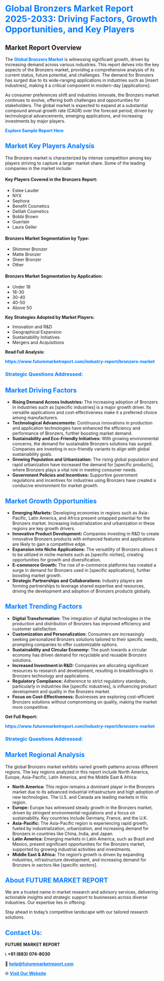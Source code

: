 <h1 style="color: #007BFF;">Global Bronzers Market Report 2025-2033: Driving Factors, Growth Opportunities, and Key Players</h1>

<section id="overview">
<h2>Market Report Overview</h2>
<p>The <a href="https://www.futuremarketreport.com/industry-report/bronzers-market" style="color: #007BFF; text-decoration: none;"><strong>Global Bronzers Market</strong></a> is witnessing significant growth, driven by increasing demand across various industries. This report delves into the key aspects of the Bronzers market, providing a comprehensive analysis of its current status, future potential, and challenges. The demand for Bronzers has surged due to its wide-ranging applications in industries such as [insert industries], making it a critical component in modern-day [applications].</p>
<p>As consumer preferences shift and industries innovate, the Bronzers market continues to evolve, offering both challenges and opportunities for stakeholders. The global market is expected to expand at a substantial compound annual growth rate (CAGR) over the forecast period, driven by technological advancements, emerging applications, and increasing investments by major players.</p>
</section>

<section id="overview">
<p><a href="https://www.futuremarketreport.com/request-sample/reportId=44120" style="color: #007BFF; text-decoration: none;"><strong>Explore Sample Report Here</strong></a></p>
</section>

<section id="key-players">
<h2 style="color: #007BFF;">Market Key Players Analysis</h2>
<p>The Bronzers market is characterized by intense competition among key players striving to capture a larger market share. Some of the leading companies in the market include:</p>
<h4>Key Players Covered in the Bronzers Report:</h4>
<ul><li>Estee Lauder</li><li>NYX</li><li>Sephora</li><li>Benefit Cosmetics</li><li>Delilah Cosmetics</li><li>Bobbi Brown</li><li>Guerlain</li><li>Laura Geller</li></ul>
<h4>Bronzers Market Segmentation by Type:</h4>
<ul><li>Shimmer Bronzer</li><li>Matte Bronzer</li><li>Sheer Bronzer</li><li>Other</li></ul>

<h4>Bronzers Market Segmentation by Application:</h4>
<ul><li>Under 18</li><li>18-30</li><li>30-40</li><li>40-50</li><li>Above 50</li></ul>
<p><strong>Key Strategies Adopted by Market Players:</strong></p>
<ul>
<li>Innovation and R&D</li>
<li>Geographical Expansion</li>
<li>Sustainability Initiatives</li>
<li>Mergers and Acquisitions</li>
</ul>
</section>

<section>
<p><strong>Read Full Analysis: </strong></p><a href="https://www.futuremarketreport.com/industry-report/bronzers-market" style="color: #007BFF; text-decoration: none;"><strong>https://www.futuremarketreport.com/industry-report/bronzers-market</strong></a>
<h3 style="color: #007BFF;">Strategic Questions Addressed:</h3>
</section>

<section id="driving-factors">
<h2 style="color: #007BFF;">Market Driving Factors</h2>
<ul>
<li><strong>Rising Demand Across Industries:</strong> The increasing adoption of Bronzers in industries such as [specific industries] is a major growth driver. Its versatile applications and cost-effectiveness make it a preferred choice among manufacturers.</li>
<li><strong>Technological Advancements:</strong> Continuous innovations in production and application technologies have enhanced the efficiency and performance of Bronzers, further boosting market demand.</li>
<li><strong>Sustainability and Eco-Friendly Initiatives:</strong> With growing environmental concerns, the demand for sustainable Bronzers solutions has surged. Companies are investing in eco-friendly variants to align with global sustainability goals.</li>
<li><strong>Growing Population and Urbanization:</strong> The rising global population and rapid urbanization have increased the demand for [specific products], where Bronzers plays a vital role in meeting consumer needs.</li>
<li><strong>Government Policies and Incentives:</strong> Supportive government regulations and incentives for industries using Bronzers have created a conducive environment for market growth.</li>
</ul>
</section>

<section id="growth-opportunities">
<h2 style="color: #007BFF;">Market Growth Opportunities</h2>
<ul>
<li><strong>Emerging Markets:</strong> Developing economies in regions such as Asia-Pacific, Latin America, and Africa present untapped potential for the Bronzers market. Increasing industrialization and urbanization in these regions are key growth drivers.</li>
<li><strong>Innovative Product Development:</strong> Companies investing in R&D to create innovative Bronzers products with enhanced features and applications are likely to gain a competitive edge.</li>
<li><strong>Expansion into Niche Applications:</strong> The versatility of Bronzers allows it to be utilized in niche markets such as [specific niches], creating opportunities for growth and diversification.</li>
<li><strong>E-commerce Growth:</strong> The rise of e-commerce platforms has created a surge in demand for Bronzers used in [specific applications], further boosting market growth.</li>
<li><strong>Strategic Partnerships and Collaborations:</strong> Industry players are forming partnerships to leverage shared expertise and resources, driving the development and adoption of Bronzers products globally.</li>
</ul>
</section>

<section id="trending-factors">
<h2 style="color: #007BFF;">Market Trending Factors</h2>
<ul>
<li><strong>Digital Transformation:</strong> The integration of digital technologies in the production and distribution of Bronzers has improved efficiency and customer satisfaction.</li>
<li><strong>Customization and Personalization:</strong> Consumers are increasingly seeking personalized Bronzers solutions tailored to their specific needs, prompting companies to offer customizable options.</li>
<li><strong>Sustainability and Circular Economy:</strong> The push towards a circular economy has driven demand for recyclable and reusable Bronzers solutions.</li>
<li><strong>Increased Investment in R&D:</strong> Companies are allocating significant resources to research and development, resulting in breakthroughs in Bronzers technology and applications.</li>
<li><strong>Regulatory Compliance:</strong> Adherence to strict regulatory standards, particularly in industries like [specific industries], is influencing product development and quality in the Bronzers market.</li>
<li><strong>Focus on Cost-Effectiveness:</strong> Businesses are exploring cost-efficient Bronzers solutions without compromising on quality, making the market more competitive.</li>
</ul>
</section>

<section>
<p><strong>Get Full Report: </strong></p><a href="https://www.futuremarketreport.com/industry-report/bronzers-market" style="color: #007BFF; text-decoration: none;"><strong>https://www.futuremarketreport.com/industry-report/bronzers-market</strong></a>
<h3 style="color: #007BFF;">Strategic Questions Addressed:</h3>
</section>


<section id="regional-analysis">
<h2 style="color: #007BFF;">Market Regional Analysis</h2>
<p>The global Bronzers market exhibits varied growth patterns across different regions. The key regions analyzed in this report include North America, Europe, Asia-Pacific, Latin America, and the Middle East & Africa:</p>
<ul>
<li><strong>North America:</strong> This region remains a dominant player in the Bronzers market due to its advanced industrial infrastructure and high adoption of new technologies. The U.S. and Canada are leading markets in this region.</li>
<li><strong>Europe:</strong> Europe has witnessed steady growth in the Bronzers market, driven by stringent environmental regulations and a focus on sustainability. Key countries include Germany, France, and the U.K.</li>
<li><strong>Asia-Pacific:</strong> The Asia-Pacific region is experiencing rapid growth, fueled by industrialization, urbanization, and increasing demand for Bronzers in countries like China, India, and Japan.</li>
<li><strong>Latin America:</strong> Emerging markets in Latin America, such as Brazil and Mexico, present significant opportunities for the Bronzers market, supported by growing industrial activities and investments.</li>
<li><strong>Middle East & Africa:</strong> The region’s growth is driven by expanding industries, infrastructure development, and increasing demand for Bronzers in sectors like [specific sectors].</li>
</ul>
</section>

<footer>
<h2 style="color: #007BFF;">About FUTURE MARKET REPORT</h2>
<p>We are a trusted name in market research and advisory services, delivering actionable insights and strategic support to businesses across diverse industries. Our expertise lies in offering:</p>

<p>Stay ahead in today’s competitive landscape with our tailored research solutions.</p>

<h2 style="color: #007BFF;">Contact Us:</h2>
<p><strong>FUTURE MARKET REPORT</strong></p>
<p>📞 <strong>+91 (883) 074-8030</strong></p>
<p>📧 <strong><a href="mailto:help@futuremarketreport.com" style="color: #007BFF;">help@futuremarketreport.com</a></strong></p>
<p>🌐 <strong><a href="https://www.futuremarketreport.com/" style="color: #007BFF;">Visit Our Website</a></strong></p>
</footer>